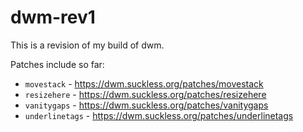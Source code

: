 # dwm-rev1

This is a revision of my build of dwm.

Patches include so far:

- `movestack` - https://dwm.suckless.org/patches/movestack
- `resizehere` - https://dwm.suckless.org/patches/resizehere
- `vanitygaps` - https://dwm.suckless.org/patches/vanitygaps
- `underlinetags` - https://dwm.suckless.org/patches/underlinetags
